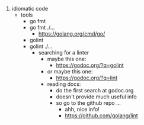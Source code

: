 1. idiomatic code
	* tools
		* go fmt
		* go fmt ./...
			* https://golang.org/cmd/go/
		* golint
		* golint ./...
			* searching for a linter
				* maybe this one:
					* https://godoc.org/?q=golint
				* or maybe this one:
					* https://godoc.org/?q=lint
				* reading docs:
					* do the first search at godoc.org
					* doesn't provide much useful info
					* so go to the github repo ...
						* ahh, nice info!
						* https://github.com/golang/lint

```

```